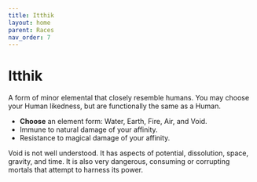 ```yaml
---
title: Itthik
layout: home
parent: Races
nav_order: 7
---
```


# Itthik
A form of minor elemental that closely resemble humans.  You may choose your Human likedness, but are functionally the same as a Human.

* **Choose** an element form: Water, Earth, Fire, Air, and Void.
* Immune to natural damage of your affinity.
* Resistance to magical damage of your affinity.

Void is not well understood.  It has aspects of potential, dissolution, space, gravity, and time.  It is also very dangerous, consuming or corrupting mortals that attempt to harness its power.



<!-- When attempting to use an element that is adjacent to your own, like lava, the challenge rating is increased by 1 and the stamina cost is doubled.

### Abilties
For challenges it will cost 5 + \(difficulty level\) - \(character level\) stamina to use for the duration of one round.

What can you do?  Anything you can think of.  But remember to consult your DM.  You can create some of your element, you can move it, coat your weapon in it, move through your element. -->